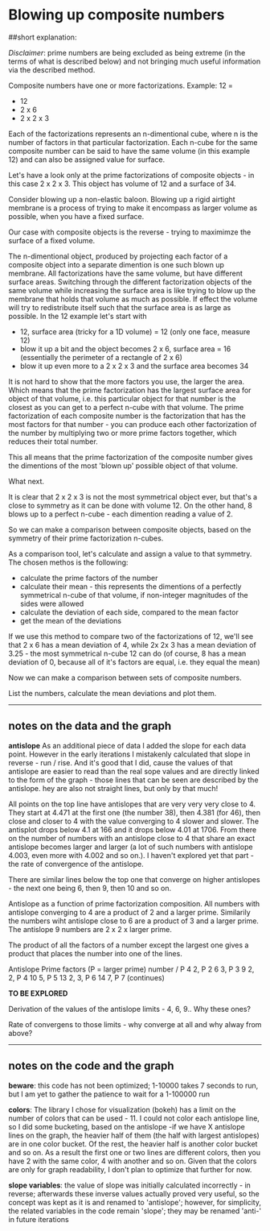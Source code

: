 # Blowing up composite numbers

##short explanation:

*Disclaimer*: prime numbers are being excluded as being extreme (in the terms of what is described below) and not bringing much useful information via the described method.

Composite numbers have one or more factorizations.
Example:
12 =
* 12
* 2 x 6
* 2 x 2 x 3

Each of the factorizations represents an n-dimentional cube, where n is the number of factors in that particular factorization. Each  n-cube for the same composite number can be said to have the same volume (in this example 12) and can also be assigned value for surface.

Let's have a look only at the prime factorizations of composite objects - in this case 2 x 2 x 3.
This object has volume of 12 and a surface of 34.

Consider blowing up a non-elastic baloon. Blowing up a rigid airtight membrane is a process of trying to make it encompass as larger volume as possible, when you have a fixed surface.

Our case with composite objects is the reverse - trying to maximimze the surface of a fixed volume.

The n-dimentional object, produced by projecting each factor of a composite object into a separate dimention is one such blown up membrane. All factorizations have the same volume, but have different surface areas. Switching through the different factorization objects of the same volume while increasing the surface area is like trying to blow up the membrane that holds that volume as much as possible. If effect the volume will try to redistribute itself such that the surface area is as large as possible.
In the 12 example let's start with
* 12, surface area (tricky for a 1D volume) = 12 (only one face, measure 12)
* blow it up a bit and the object becomes 2 x 6, surface area = 16 (essentially the perimeter of a rectangle of 2 x 6)
* blow it up even more to a 2 x 2 x 3 and the surface area becomes 34

It is not hard to show that the more factors you use, the larger the area. Which means that the prime factorization has the largest surface area for object of that volume, i.e. this particular object for that number is the closest as you can get to a perfect n-cube with that volume.
The prime factorization of each composite number is the factorization that has the most factors for that number - you can produce each other factorization of the number by multiplying two or more prime factors together, which reduces their total number.

This all means that the prime factorization of the composite number gives the dimentions of the most 'blown up' possible object of that volume.

What next.

It is clear that 2 x 2 x 3 is not the most symmetrical object ever, but that's a close to symmetry as it can be done with volume 12.
On the other hand, 8 blows up to a perfect n-cube - each dimention reading a value of 2.

So we can make a comparison between composite objects, based on the symmetry of their prime factorization n-cubes.

As a comparison tool, let's calculate and assign a value to that symmetry. The chosen methos is the following:
* calculate the prime factors of the number
* calculate their mean - this represents the dimentions of a perfectly symmetrical n-cube of that volume, if non-integer magnitudes of the sides were allowed
* calculate the deviation of each side, compared to the mean factor
* get the mean of the deviations
  
If we use this method to compare two of the factorizations of 12, we'll see that
2 x 6 has a mean deviation of 4, while
2x 2x 3 has a mean deviation of 3.25 - the most symmetrical n-cube 12 can do
(of course, 8 has a mean deviation of 0, because all of it's factors are equal, i.e. they equal the mean)

Now we can make a comparison between sets of composite numbers.

List the numbers, calculate the mean deviations and plot them.

---
## notes on the data and the graph

**antislope**
As an additional piece of data I added the slope for each data point. However in the early iterations I mistakenly calculated that slope in reverse - run / rise. And it's good that I did, cause the values of that antislope are easier to read than the real sope values and are directly linked to the form of the graph - those lines that can be seen are described by the antislope. hey are also not straight lines, but only by that much!

All points on the top line have antislopes that are very very very close to 4.
They start at 4.471 at the first one (the number 38), then 4.381 (for 46), then close and closer to 4 with the value converging to 4 slower and slower. The antisplot drops below 4.1 at 166 and it drops below 4.01 at 1706. From there on the number of numbers with an antislope close to 4 that share an exact antislope becomes larger and larger (a lot of such numbers with antislope 4.003, even more with 4.002 and so on.). I haven't explored yet that part - the rate of convergence of the antislope.

There are similar lines below the top one that converge on higher antislopes - the next one being 6, then 9, then 10 and so on.

Antislope as a function of prime factorization composition.
All numbers with antislope converging to 4 are a product of 2 and a larger prime. Similarily the numbers wiht antislope close to 6 are a product of 3 and a larger prime. The antislope 9 numbers are 2 x 2 x larger prime.

The product of all the factors of a number except the largest one gives a product that places the number into one of the lines.

Antislope   Prime factors (P = larger prime)    number / P
4           2, P                                2
6           3, P                                3
9           2, 2, P                             4
10          5, P                                5
13          2, 3, P                             6
14          7, P                                7
(continues)


**TO BE EXPLORED**

Derivation of the values of the antislope limits - 4, 6, 9.. Why these ones?

Rate of convergens to those limits - why converge at all and why alway from above?

---
## notes on the code and the graph

**beware**: this code has not been optimized; 1-10000 takes 7 seconds to run, but I am yet to gather the patience to wait for a 1-100000 run

**colors**: The library I chose for visualization (bokeh) has a limit on the number of colors that can be used - 11.
I could not color each antislope line, so I did some bucketing, based on the antislope -if we have X antislope lines on the graph, the heavier half of them (the half with largest antislopes) are in one color bucket. Of the rest, the heavier half is another color bucket and so on.
As a result the first one or two lines are different colors, then you have 2 with the same color, 4 with another and so on.
Given that the colors are only for graph readability, I don't plan to optimize that further for now.

**slope variables**: the value of slope was initially calculated incorrectly - in reverse; afterwards these inverse values actually proved very useful, so the concept was kept as it is and renamed to 'antislope'; however, for simplicity, the related variables in the code remain 'slope'; they may be renamed 'anti-' in future iterations